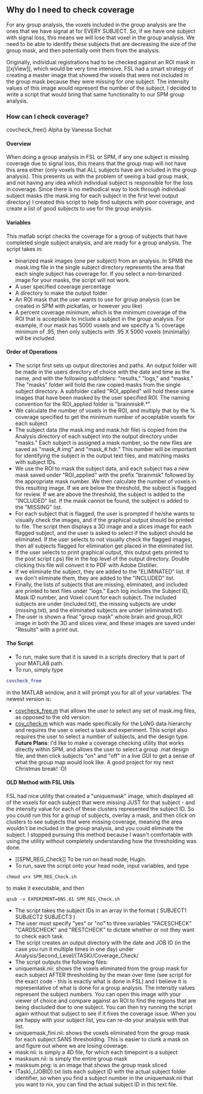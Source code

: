 ## Why do I need to check coverage

For any group analysis, the voxels included in the group analysis are the ones that we have signal at for EVERY SUBJECT.  So, if we have one subject with signal loss, this means we will lose that voxel in the group analysis.  We need to be able to identify these subjects that are decreasing the size of the group mask, and then potentially omit them from the analysis.  

Originally, individual registrations had to be checked against an ROI mask in [[xjView]], which would be very time intensive.  FSL had a smart strategy of creating a master image that showed the voxels that were not included in the group mask because they were missing for one subject.  The intensity values of this image would represent the number of the subject.  I decided to write a script that would bring that same functionality to our SPM group analysis.

### How can I check coverage?
covcheck_free() Alpha by Vanessa Sochat

#### Overview

When doing a group analysis in FSL or SPM, if any one subject is missing coverage due to signal loss, this means that the group map will not have this area either (only voxels that ALL subjects have are included in the group analysis).  This presents us with the problem of seeing a bad group mask, and not having any idea which individual subject is responsible for the loss in coverage.  Since there is no methodical way to look through individual subject masks (the mask.img for each subject in the first level output directory) I created this script to help find subjects with poor coverage, and create a list of good subjects to use for the group analysis.

#### Variables
This matlab script checks the coverage for a group of subjects that have completed single subject analysis, and are ready for a group analysis.  The script takes in:
  * binarized mask images (one per subject) from an analysis.  In SPM8 the mask.img file in the single subject directory represents the area that each single subject has coverage for.  If you select a non-binarized image for your masks, the script will not work.
  * A user specified coverage percentage
  * A directory to make the output folder
  * An ROI mask that the user wants to use for group analysis (can be created in SPM with pickatlas, or however you like)
  * A percent coverage minimum, which is the minimum coverage of the ROI that is acceptable to include a subject in the group analysis.  For example, if our mask has 5000 voxels and we specify a % coverage minimum of .95, then only subjects with .95 X 5000 voxels (minimally) will be included.


#### Order of Operations
  - The script first sets up output directories and paths.  An output folder will be made in the users directory of choice with the date and time as the name, and with the following subfolders:  "results," "logs," and "masks."  The "masks" folder will hold the raw copied masks from the single subject directory.  A subfolder called "ROI_applied" will hold these same images that have been masked by the user specified ROI.  The naming convention for the ROI_applied folder is "brainmsk#.*"
  - We calculate the number of voxels in the ROI, and multiply that by the % coverage specified to get the minimum number of acceptable voxels for each subject
  - The subject data (the mask.img and mask.hdr file) is copied from the Analysis directory of each subject into the output directory under "masks."  Each subject is assigned a mask number, so the new files are saved as "mask_#.img" and "mask_#.hdr."  This number will be important for identifying the subject in the output text files, and matching masks with subject IDs.
  - We use the ROI to mask the subject data, and each subject has a new mask saved under "ROI_applied" with the prefix "brainmsk" followed by the appropriate mask number.  We then calculate the number of voxels in this resulting image.  If we are below the threshold, the subject is flagged for review.  If we are above the threshold, the subject is added to the "INCLUDED" list.  If the mask cannot be found, the subject is added to the "MISSING" list.
  - For each subject that is flagged, the user is prompted if he/she wants to visually check the images, and if the graphical output should be printed to file.  The script then displays a 3D image and a slices image for each flagged subject, and the user is asked to select if the subject should be eliminated.  If the user selects to not visually check the flagged images, then all subjects flagged for elimination get placed in the eliminated list.
  - If the user selects to print graphical output, this output gets printed to the post script (.ps) file in the top level of the output directory.  Double clicking this file will convert it to PDF with Adobe Distiller.
  - If we eliminate the subject, they are added to the "ELIMINATED" list.  If we don't eliminate them, they are added to the "INCLUDED" list.
  - Finally, the lists of subjects that are missing, eliminated, and included are printed to text files under "logs."  Each log includes the Subject ID, Mask ID number, and Voxel count for each subject.  The included subjects are under (included.txt), the missing subjects are under (missing.txt), and the eliminated subjects are under (eliminated.txt).
  - The user is shown a final "group mask" whole brain and group_ROI image in both the 3D and slices view, and these images are saved under "Results" with a print out.

#### The Script
  * To run, make sure that it is saved in a scripts directory that is part of your MATLAB path.
  * To run, simply type 
```matlab
covcheck_free 
```
in the MATLAB window, and it will prompt you for all of your variables.  The newest version is:
  * [covcheck_free.m](scripts/coverage_free.m) that allows the user to select any set of mask.img files, as opposed to the old version:
  * [cov_check.m](scripts/cov_check.m) which was made specifically for the LoNG data hierarchy and requires the user o select a task and experiment.  This script also requires the user to select a number of subjects, and the design type.
**Future Plans**:  I'd like to make a coverage checking utility that works directly within SPM, and allows the user to select a group .mat design file, and then click subjects "on" and "off" in a live GUI to get a sense of what the group map would look like.  A good project for my next Christmas break! :O)


#### OLD Method with FSL Utils

FSL had  nice utility that created a "uniquemask" image, which displayed all of the voxels for each subject that were missing JUST for that subject - and the intensity value for each of these clusters represented the subject ID.  So you could run this for a group of subjects, overlay a mask, and then click on clusters to see subjects that were missing coverage, meaning the area wouldn't be included in the group analysis, and you could eliminate the subject.  I stopped pursuing this method because I wasn't comfortable with using the utility without completely understanding how the thresholding was done.
  * [[SPM_REG_Check]] To be run on head node, Hugin.
  * To run, save the script onto your head node, input variables, and type 
```
chmod u+x SPM_REG_Check.sh
```
to make it executable, and then 
```
qsub -v EXPERIMENT=DNS.01 SPM_REG_Check.sh
```
  * The script takes the subject IDs in an array in the format ( SUBJECT1 SUBJECT2 SUBJECT3 )
  * The user must specify "yes" or "no" to three variables "FACESCHECK" "CARDSCHECK" and "RESTCHECK" to dictate whether or not they want to check each task.
  * The script creates an output directory with the date and JOB ID (in the case you run it multiple times in one day) under Analysis/Second_Level/(TASK)/Coverage_Check/
  * The script outputs the following files:
   * uniquemask.nii: shows the voxels eliminated from the group mask for each subject AFTER thresholding by the mean over time (see script for the exact code - this is exactly what is done in FSL) and I believe it is representative of what is done for a group analysis.  The intensity values represent the subject numbers.  You can open this image with your viewer of choice and compare against an ROI to find the regions that are being discluded due to one subject.  You can then try running the script again without that subject to see if it fixes the coverage issue.  When you are happy with your subject list, you can re-do your analysis with that list.
   * uniquemask_fini.nii: shows the voxels eliminated from the group mask for each subject SANS thresholding.  This is easier to clunk a mask on and figure out where we are losing coverage.
   * mask.nii: is simply a 4D file, for which each timepoint is a subject
   * masksum.nii: is simply the entire group mask
   * masksum.png: is an image that shows the group mask sliced
   * (Task)_(JOBID).txt lists each subject ID with the actual subject folder identifier, so when you find a subject number in the uniquemask.nii that you want to nix, you can find the actual subject ID in this text file.
